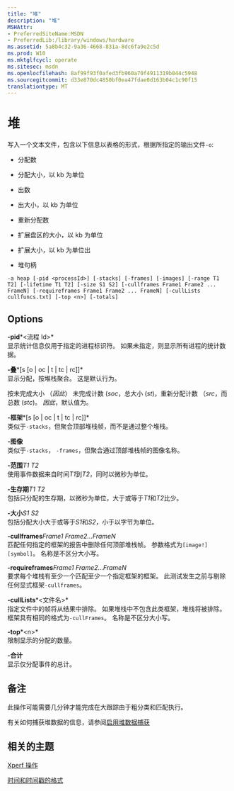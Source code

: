 ```yaml
---
title: "堆"
description: "堆"
MSHAttr:
- PreferredSiteName:MSDN
- PreferredLib:/library/windows/hardware
ms.assetid: 5a8b4c32-9a36-4668-831a-8dc6fa9e2c5d
ms.prod: W10
ms.mktglfcycl: operate
ms.sitesec: msdn
ms.openlocfilehash: 8af99f93f0afed3fb960a70f4911319b044c5948
ms.sourcegitcommit: d33e870dc4850bf0ea47fdae0d163b04c1c90f15
translationtype: MT
---
```

# <a name="heap"></a>堆


写入一个文本文件，包含以下信息以表格的形式，根据所指定的输出文件`-o`:

-   分配数

-   分配大小，以 kb 为单位

-   出数

-   出大小，以 kb 为单位

-   重新分配数

-   扩展盘区的大小，以 kb 为单位

-   扩展大小，以 kb 为单位出

-   堆句柄

``` syntax
-a heap [-pid <processId>] [-stacks] [-frames] [-images] [-range T1 T2] [-lifetime T1 T2] [-size S1 S2] [-cullframes Frame1 Frame2 ... FrameN] [-requireframes Frame1 Frame2 ... FrameN] [-cullLists cullfuncs.txt] [-top <n>] [-totals]
```

## <a name="options"></a>Options


<a href="" id="-pid-processid-"></a>**-pid***&lt;流程 Id&gt;*  
显示统计信息仅用于指定的进程标识符。 如果未指定，则显示所有进程的统计数据。

<a href="" id="-stacks-s--o-oc-t-tc-rc--"></a>**-叠***\[s \[o | oc | t | tc | rc\]\]*  
显示分配，按堆栈聚合。 这是默认行为。

按未完成大小 （*因此*） 未完成计数 (*soc*，总大小 (*st*)，重新分配计数 （*src*，而总数 (*stc*)。 *因此*，默认值为。

<a href="" id="-frames-s--o-oc-t-tc-rc--"></a>**-框架***\[s \[o | oc | t | tc | rc\]\]*  
类似于`-stacks`，但聚合顶部堆栈帧，而不是通过整个堆栈。

<a href="" id="-images"></a>**-图像**  
类似于`-stacks`， `-frames`，但聚合通过顶部堆栈帧的图像名称。

<a href="" id="-ranget1-t2"></a>**-范围***T1 T2*  
使用事件数据来自时间*T1*到*T2*，同时以微秒为单位。

<a href="" id="-lifetimet1-t2"></a>**-生存期***T1 T2*  
包括只分配的生存期，以微秒为单位，大于或等于*T1*和*T2*比少。

<a href="" id="-sizes1-s2"></a>**-大小***S1 S2*  
包括分配大小大于或等于*S1*和*S2*，小于以字节为单位。

<a href="" id="-cullframesframe1-frame2---framen"></a>**-cullframes***Frame1 Frame2...FrameN*  
匹配任何指定的框架的报告中删除任何顶部堆栈帧。 参数格式为`[image!][symbol]`。 名称是不区分大小写。

<a href="" id="-requireframesframe1-frame2---framen"></a>**-requireframes***Frame1 Frame2...FrameN*  
要求每个堆栈有至少一个匹配至少一个指定框架的框架。 此测试发生之前与剔除任何显式框架`-cullframes`。

<a href="" id="-culllists-filename-"></a>**-cullLists***&lt;文件名&gt;*  
指定文件中的帧将从结果中排除。 如果堆栈中不包含此类框架，堆栈将被排除。 框架具有相同的格式为`-cullFrames`。 名称是不区分大小写。

<a href="" id="-top-n-"></a>**-top***&lt;n&gt;*  
限制显示的分配的数量。

<a href="" id="-totals"></a>**-合计**  
显示仅分配事件的总计。

## <a name="remarks"></a>备注


此操作可能需要几分钟才能完成在大跟踪由于粗分类和匹配执行。

有关如何捕获堆数据的信息，请参阅[启用堆数据捕获](enabling-heap-data-capture.md)

## <a name="related-topics"></a>相关的主题


[Xperf 操作](xperf-actions.md)

[时间和时间戳的格式](time-and-timestamp-formats.md)

 

 







